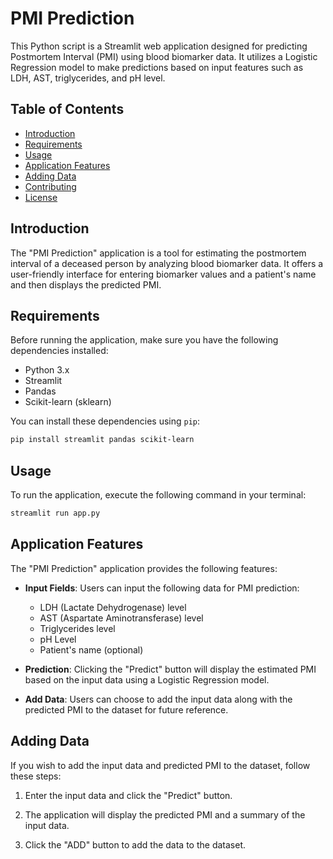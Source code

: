 # PMI Prediction

This Python script is a Streamlit web application designed for predicting Postmortem Interval (PMI) using blood biomarker data. It utilizes a Logistic Regression model to make predictions based on input features such as LDH, AST, triglycerides, and pH level.

## Table of Contents

- [Introduction](#introduction)
- [Requirements](#requirements)
- [Usage](#usage)
- [Application Features](#application-features)
- [Adding Data](#adding-data)
- [Contributing](#contributing)
- [License](#license)

## Introduction

The "PMI Prediction" application is a tool for estimating the postmortem interval of a deceased person by analyzing blood biomarker data. It offers a user-friendly interface for entering biomarker values and a patient's name and then displays the predicted PMI.

## Requirements

Before running the application, make sure you have the following dependencies installed:

- Python 3.x
- Streamlit
- Pandas
- Scikit-learn (sklearn)

You can install these dependencies using `pip`:

```bash
pip install streamlit pandas scikit-learn
```

## Usage

To run the application, execute the following command in your terminal:

```bash
streamlit run app.py
```

## Application Features

The "PMI Prediction" application provides the following features:

- **Input Fields**: Users can input the following data for PMI prediction:
  - LDH (Lactate Dehydrogenase) level
  - AST (Aspartate Aminotransferase) level
  - Triglycerides level
  - pH Level
  - Patient's name (optional)

- **Prediction**: Clicking the "Predict" button will display the estimated PMI based on the input data using a Logistic Regression model.

- **Add Data**: Users can choose to add the input data along with the predicted PMI to the dataset for future reference.

## Adding Data

If you wish to add the input data and predicted PMI to the dataset, follow these steps:

1. Enter the input data and click the "Predict" button.

2. The application will display the predicted PMI and a summary of the input data.

3. Click the "ADD" button to add the data to the dataset.
